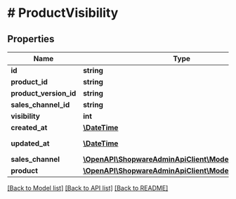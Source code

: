 # # ProductVisibility

## Properties

Name | Type | Description | Notes
------------ | ------------- | ------------- | -------------
**id** | **string** |  | [optional]
**product_id** | **string** |  |
**product_version_id** | **string** |  | [optional]
**sales_channel_id** | **string** |  |
**visibility** | **int** |  |
**created_at** | [**\DateTime**](\DateTime.md) |  | [readonly]
**updated_at** | [**\DateTime**](\DateTime.md) |  | [optional] [readonly]
**sales_channel** | [**\OpenAPI\ShopwareAdminApiClient\Model\SalesChannel**](SalesChannel.md) |  | [optional]
**product** | [**\OpenAPI\ShopwareAdminApiClient\Model\Product**](Product.md) |  | [optional]

[[Back to Model list]](../../README.md#models) [[Back to API list]](../../README.md#endpoints) [[Back to README]](../../README.md)
